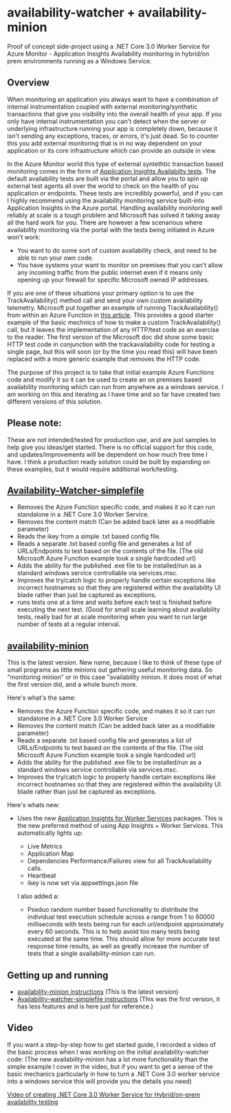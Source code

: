 # availability-watcher + availability-minion
Proof of concept side-project using a .NET Core 3.0 Worker Service for Azure Monitor - Application Insights Availability monitoring in hybrid/on prem environments running as a Windows Service.

## Overview

When monitoring an application you always want to have a combination of internal instrumentation coupled with external monitoring/synthetic transactions that give you visibility into the overall health of your app. If you only have internal instrumentation you can't detect when the server or underlying infrastructure running your app is completely down, because it isn't sending any exceptions, traces, or errors, it's just dead. So to counter this you add external monitoring that is in no way dependent on your application or its core infrastructure which can provide an outside in view.

In the Azure Monitor world this type of external syntethtic transaction based monitoring comes in the form of [Application Insights Availabilty tests](https://docs.microsoft.com/azure/azure-monitor/app/monitor-web-app-availability). The default availability tests are built via the portal and allow you to spin up external test agents all over the world to check on the health of you application or endpoints. These tests are incredibly powerful, and if you can I highly recommend using the availability monitoring service built-into Application Insights in the Azure portal. Handling availability monitoring well reliably at scale is a tough problem and Microsoft has solved it taking away all the hard work for you. There are however a few scenarious where availability monitoring via the portal with the tests being initiated in Azure won't work:
  - You want to do some sort of custom availability check, and need to be able to run your own code.
  - You have systems your want to monitor on premises that you can't allow any incoming traffic from the public internet even if it means only opening up your firewall for specific Microsoft owned IP addresses.
  
If you are one of these situations your primary option is to use the TrackAvailability() method call and send your own custom availability telemetry. Microsoft put together an example of running TrackAvailability() from within an Azure Function in [this article](https://docs.microsoft.com/azure/azure-monitor/app/availability-azure-functions). This provides a good starter example of the basic mechnics of how to make a custom TrackAvailability() call, but it leaves the implementation of any HTTP/test code as an exercise to the reader. The first version of the Microsoft doc did show some basic HTTP test code in conjunction with the trackavailability code for testing a single page, but this will soon (or by the time you read this) will have been replaced with a more generic example that removes the HTTP code.

The purpose of this project is to take that initial example Azure Functions code and modify it so it can be used to create an on premises based availability monitoring which can run from anywhere as a windows service. I am working on this and iterating as I have time and so far have created two different versions of this solution.

## Please note:

These are not intended/tested for production use, and are just samples to help give you ideas/get started. There is no official support for this code, and updates/improvements will be dependent on how much free time I have. I think a production ready solution could be built by expanding on these examples, but it would require additional work/testing. 


## [Availability-Watcher-simplefile](https://github.com/mrbullwinkle/availability-watcher/tree/master/Availability-Watcher-simplefile)

- Removes the Azure Function specific code, and makes it so it can run standalone in a .NET Core 3.0 Worker Service.
- Removes the content match (Can be added back later as a modifiable parameter)
- Reads the ikey from a simple .txt based config file.
- Reads a separate .txt based config file and generates a list of URLs/Endpoints to test based on the contents of the file. (The old Microsoft Azure Function example took a single hardcoded url)
- Adds the ability for the published .exe file to be installed/run as a standard windows service controllable via services.msc.
- Improves the try/catch logic to properly handle certain exceptions like incorrect hostnames so that they are registered within the availability UI blade rather than just be captured as exceptions.
- runs tests one at a time and waits before each test is finished before executing the next test. (Good for small scale learning about availability tests, really bad for at scale monitoring when you want to run large number of tests at a regular interval. 

## [availability-minion](https://github.com/mrbullwinkle/availability-watcher/tree/master/availability-minion)

This is the latest version. New name, because I like to think of these type of small programs as little minions out gathering useful monitoring data. So "monitoring minion" or in this case "availability minion. It does most of what the first version did, and a whole bunch more. 

Here's what's the same:
- Removes the Azure Function specific code, and makes it so it can run standalone in a .NET Core 3.0 Worker Service
- Removes the content match (Can be added back later as a modifiable parameter)
- Reads a separate .txt based config file and generates a list of URLs/Endpoints to test based on the contents of the file. (The old Microsoft Azure Function example took a single hardcoded url)
- Adds the ability for the published .exe file to be installed/run as a standard windows service controllable via services.msc.
- Improves the try/catch logic to properly handle certain exceptions like incorrect hostnames so that they are registered within the availability UI blade rather than just be captured as exceptions.

Here's whats new:
- Uses the new [Application Insights for Worker Services](https://docs.microsoft.com/azure/azure-monitor/app/worker-service) packages. This is the new preferred method of using App Insights + Worker Services. This automatically lights up:
  * Live Metrics
  * Application Map
  * Dependencies Performance/Failures view for all TrackAvailability calls.
  * Heartbeat
  * ikey is now set via appsettings.json file

  I also added a:
  - Pseduo random number based functionality to distribute the individual test execution schedule across a range from 1 to 60000 milliseconds with tests being run for each url/endpoint approximately every 60 seconds. This is to help avoid too many tests being executed at the same time. This should allow for more accurate test response time results, as well as greatly increase the number of tests that a single availability-minion can run.   

## Getting up and running

* [availability-minion instructions](availability-minion/instructions.md) (This is the latest version)
* [Availability-watcher-simplefile instructions](Availability-Watcher-simplefile/instructions.md) (This was the first version, it has less features and is here just for reference.)

## Video

If you want a step-by-step how to get started guide, I recorded a video of the basic process when I was working on the initial availability-watcher code: (The new availability-minion has a lot more functionality than the simple example I cover in the video, but if you want to get a sense of the basic mechanics particularly in how to turn a .NET Core 3.0 worker service into a windows service this will provide you the details you need)

[Video of creating .NET Core 3.0 Worker Service for Hybrid/on-prem availability testing](https://www.youtube.com/watch?v=nAt1NbDLalQ&feature=youtu.be)
